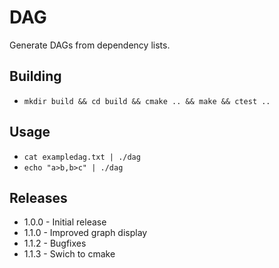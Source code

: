 # DAG

Generate DAGs from dependency lists.

## Building

- `mkdir build && cd build && cmake .. && make && ctest ..`

## Usage

- `cat exampledag.txt | ./dag`
- `echo "a>b,b>c" | ./dag`

## Releases

- 1.0.0 - Initial release
- 1.1.0 - Improved graph display
- 1.1.2 - Bugfixes
- 1.1.3 - Swich to cmake